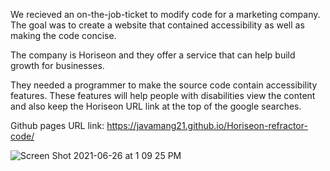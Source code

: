 We recieved an on-the-job-ticket to modify code for a marketing company. The goal was to create a website that contained accessibility as well as making the code concise.

The company is Horiseon and they offer a service that can help build growth for businesses. 

They needed a programmer to make the source code contain accessibility features. These features will help people with disabilities view the content and also keep the Horiseon URL link at the top of the google searches. 

Github pages URL link: https://javamang21.github.io/Horiseon-refractor-code/

![Screen Shot 2021-06-26 at 1 09 25 PM](https://user-images.githubusercontent.com/85512241/123520745-292e7300-d680-11eb-82c4-c05162c4ca00.png)